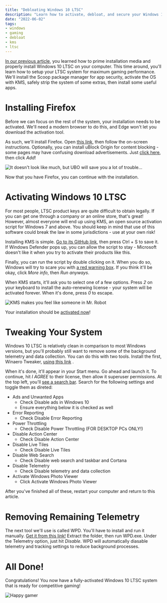 ```yaml
---
title: "Debloating Windows 10 LTSC"
description: "Learn how to activate, debloat, and secure your Windows 10 LTSC system!"
date: "2022-06-02"
tags:
- windows
- gaming
- debloat
- kms
- ltsc
---
```


[In our previous article](/2022/05/18/ltsc22/), you learned how to prime installation media and properly install Windows 10 LTSC on your computer. This time around, you'll learn how to setup your LTSC system for maximum gaming performance. We'll install the Scoop package manager for app security, activate the OS with KMS, safely strip the system of some extras, then install some useful apps. 

# Installing Firefox
Before we can focus on the rest of the system, your installation needs to be activated. We'll need a modern browser to do this, and Edge won't let you download the activation tool. 

As such, we'll install Firefox. Open [this link](https://www.mozilla.org/en-US/firefox/new/), then follow the on-screen instructions. Optionally, you can install uBlock Origin for content blocking - some pages may have confusing download advertisements. Just [click here](https://addons.mozilla.org/en-US/firefox/addon/ublock-origin/), then click _Add_!

![It doesn't look like much, but UBO will save you a lot of trouble...](https://archive.org/download/screenshot-from-2022-06-02-12-38-07/Screenshot%20from%202022-06-02%2012-38-07.png)

Now that you have Firefox, you can continue with the installation. 

# Activating Windows 10 LTSC

For most people, LTSC product keys are quite difficult to obtain legally. If you can get one through a company or an online store, that's great! However, almost everyone will end up using KMS, an open source activation script for Windows 7 and above. You should keep in mind that use of this software could break the law in some jurisdictions - use at your own risk! 

Installing KMS is simple. [Go to its GitHub link](https://raw.githubusercontent.com/abbodi1406/KMS_VL_ALL_AIO/master/KMS_VL_ALL_AIO.cmd), then press Ctrl + S to save it. If Windows Defender pops up, you can allow the script to stay - Microsoft doesn't like it when you try to activate their products like this.

Finally, you can run the script by double clicking on it. When you do so, Windows will try to scare you with [a red warning box](https://archive.org/download/screenshot-from-2022-05-20-10-16-31/Screenshot%20from%202022-05-20%2010-16-31.png). If you think it'll be okay, click _More info_, then _Run anyways_. 

When KMS starts, it'll ask you to select one of a few options. Press _2_ on your keyboard to install the auto-renewing license - your system will be activated forever. When it's done, press _0_ to escape.

![KMS makes you feel like someone in Mr. Robot](https://archive.org/download/screenshot-from-2022-05-20-10-16-59/Screenshot%20from%202022-05-20%2010-16-59.png)

Your installation should be [activated now](https://archive.org/download/screenshot-from-2022-05-20-10-18-33/Screenshot%20from%202022-05-20%2010-18-33.png)! 

# Tweaking Your System
Windows 10 LTSC is relatively clean in comparison to most Windows versions, but you'll probably still want to remove some of the background telemetry and data collection. You can do this with two tools. Install the first, Winaero Tweaker, [using this link](https://winaerotweaker.com/download/) . 

When it's done, it'll appear in your Start menu. Go ahead and launch it. To continue, hit _I AGREE_ to their license, then allow it superuser permissions. At the top left, you'll [see a search bar](https://archive.org/download/2022-06-02-13-11-1/2022-06-02_13-11_1.png). Search for the following settings and toggle them as direted: 
- Ads and Unwanted Apps
	- Check Disable ads in Windows 10
	- Ensure everything below it is checked as well
- Error Reporting
	- Check Disable Error Reporting
- Power Throttling
	- Check Disable Power Throttling (FOR DESKTOP PCs ONLY!)
- Disable Action Center
	- Check Disable Action Center
- Disable Live Tiles
	- Check Disable Live Tiles
- Disable Web Search
	- Check Disable web search and taskbar and Cortana
- Disable Telemetry
	- Check Disable telemetry and data collection
- Activate Windows Photo Viewer
	- Click Activate Windows Photo Viewer

After you've finished all of these, restart your computer and return to this article. 

# Removing Remaining Telemetry

The next tool we'll use is called WPD. You'll have to install and run it manually. [Get it from this link!](https://wpd.app/get/latest.zip) Extract the folder, then run WPD.exe. Under the Telemetry option, just hit _Disable_. WPD will automatically diasable telemetry and tracking settings to reduce background processes. 

# All Done!

Congratulations! You now have a fully-activated Windows 10 LTSC system that is ready for competitive gaming! 

![Happy gamer](https://archive.org/download/matheus-de-souza-t1aXvVUEH0o-unsplash/matheus-de-souza-t1aXvVUEH0o-unsplash.jpg)
